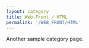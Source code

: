 ```yaml
---
layout: category
title: Web-Front / HTML
permalink: '/WEB_FRONT/HTML'
---
```


Another sample category page.
